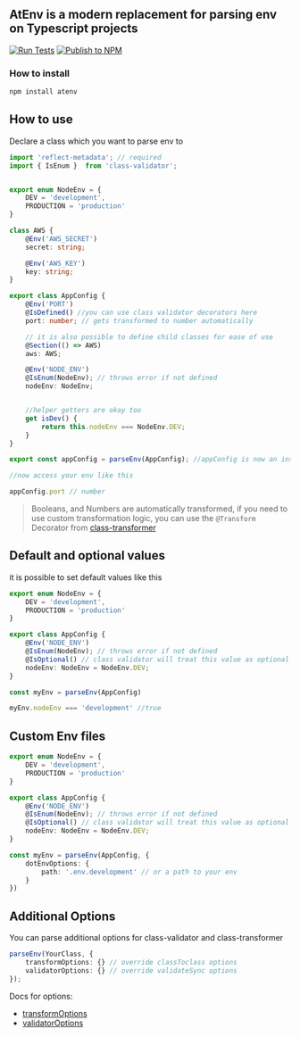 ## AtEnv is a modern replacement for parsing env on Typescript projects

[![Run Tests](https://github.com/shahriar-shojib/atenv/actions/workflows/tests.yml/badge.svg)](https://github.com/shahriar-shojib/atenv/actions/workflows/tests.yml)
[![Publish to NPM](https://github.com/shahriar-shojib/atenv/actions/workflows/publish-to-npm.yml/badge.svg)](https://github.com/shahriar-shojib/atenv/actions/workflows/publish-to-npm.yml)

### How to install

```bash
npm install atenv
```

## How to use

Declare a class which you want to parse env to

```typescript
import 'reflect-metadata'; // required
import { IsEnum }  from 'class-validator';


export enum NodeEnv = {
	DEV = 'development',
	PRODUCTION = 'production'
}

class AWS {
	@Env('AWS_SECRET')
	secret: string;

	@Env('AWS_KEY')
	key: string;
}

export class AppConfig {
	@Env('PORT')
	@IsDefined() //you can use class validator decorators here
	port: number; // gets transformed to number automatically

	// it is also possible to define child classes for ease of use
	@Section(() => AWS)
	aws: AWS;

	@Env('NODE_ENV')
	@IsEnum(NodeEnv); // throws error if not defined
	nodeEnv: NodeEnv;


	//helper getters are okay too
	get isDev() {
		return this.nodeEnv === NodeEnv.DEV;
	}
}

export const appConfig = parseEnv(AppConfig); //appConfig is now an instance of AppConfig containing values from .env

//now access your env like this

appConfig.port // number
```

> Booleans, and Numbers are automatically transformed, if you need to use custom transformation logic, you can use the `@Transform` Decorator from [class-transformer](https://github.com/typestack/class-transformer#additional-data-transformation)

## Default and optional values

it is possible to set default values like this

```typescript
export enum NodeEnv = {
	DEV = 'development',
	PRODUCTION = 'production'
}

export class AppConfig {
	@Env('NODE_ENV')
	@IsEnum(NodeEnv); // throws error if not defined
	@IsOptional() // class validator will treat this value as optional
	nodeEnv: NodeEnv = NodeEnv.DEV;
}

const myEnv = parseEnv(AppConfig)

myEnv.nodeEnv === 'development' //true
```

## Custom Env files

```typescript
export enum NodeEnv = {
	DEV = 'development',
	PRODUCTION = 'production'
}

export class AppConfig {
	@Env('NODE_ENV')
	@IsEnum(NodeEnv); // throws error if not defined
	@IsOptional() // class validator will treat this value as optional
	nodeEnv: NodeEnv = NodeEnv.DEV;
}

const myEnv = parseEnv(AppConfig, {
	dotEnvOptions: {
		path: '.env.development' // or a path to your env
	}
})
```

## Additional Options

You can parse additional options for class-validator and class-transformer

```typescript
parseEnv(YourClass, {
	transformOptions: {} // override classToclass options
	validatorOptions: {} // override validateSync options
});
```

Docs for options:

- [transformOptions](https://github.com/typestack/class-transformer/blob/develop/src/interfaces/class-transformer-options.interface.ts)
- [validatorOptions](https://github.com/typestack/class-validator#passing-options)
